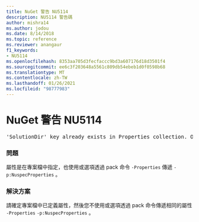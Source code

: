 ```yaml
---
title: NuGet 警告 NU5114
description: NU5114 警告碼
author: mishra14
ms.author: jodou
ms.date: 8/14/2018
ms.topic: reference
ms.reviewer: anangaur
f1_keywords:
- NU5114
ms.openlocfilehash: 8353aa705d3fecfaccc9bd3a607176d18d3501f4
ms.sourcegitcommit: ee6c3f203648a5561c809db54ebeb1d0f0598b68
ms.translationtype: MT
ms.contentlocale: zh-TW
ms.lasthandoff: 01/26/2021
ms.locfileid: "98777983"
---
```

# <a name="nuget-warning-nu5114"></a>NuGet 警告 NU5114
<pre>'SolutionDir' key already exists in Properties collection. Overriding value.</pre>

### <a name="issue"></a>問題

屬性是在專案檔中指定，也使用或選項透過 pack 命令 `-Properties` 傳遞 `-p:NuspecProperties` 。 


### <a name="solution"></a>解決方案

請確定專案檔中已定義屬性，然後您不使用或選項透過 pack 命令傳遞相同的屬性 `-Properties` `-p:NuspecProperties` 。 

